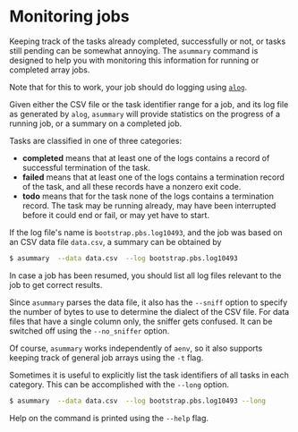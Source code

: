 # Monitoring jobs
Keeping track of the tasks already completed, successfully or not, or tasks
still pending can be somewhat annoying. The  `asummary` command is designed
to help you with monitoring this information for running or completed 
array jobs. 

Note that for this to work, your job should do logging using
[`alog`](alog.md).

Given either the CSV file or the task identifier range for a job, and its
log file as generated by `alog`, `asummary` will provide statistics on the
progress of a running job, or a summary on a completed job.

Tasks are classified in one of three categories:
* **completed** means that at least one of the logs contains a record
  of successful termination of the task.
* **failed** means that at least one of the logs contains a termination
  record of the task, and all these records have a nonzero exit code.
* **todo** means that for the task none of the logs contains a 
  termination record. The task may be running already, may have
  been interrupted before it could end or fail, or may yet have to start.

If the log file's name is `bootstrap.pbs.log10493`, and the job was based
on an CSV data file `data.csv`, a summary can be obtained by
```bash
$ asummary  --data data.csv  --log bootstrap.pbs.log10493
```
In case a job has been resumed, you should list all log files relevant to
the job to get correct results.

Since `asummary` parses the data file, it also has the `--sniff` option to
specify the number of bytes to use to determine the dialect of the CSV
file.
For data files that have a single column only, the sniffer gets confused.
It can be switched off using the `--no_sniffer` option.

Of course, `asummary` works independently of `aenv`, so it also supports
keeping track of general job arrays using the `-t` flag.

Sometimes it is useful to explicitly list the task identifiers of all tasks
in each category. This can be accomplished with the `--long` option.
```bash
$ asummary  --data data.csv  --log bootstrap.pbs.log10493 --long
```

Help on the command is printed using the `--help` flag.
